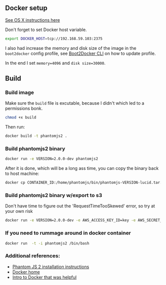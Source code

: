 ## Docker setup

[See OS X instructions here](https://docs.docker.com/installation/mac/)

Don't forget to set Docker host variable.
```bash
export DOCKER_HOST=tcp://192.168.59.103:2375
```

I also had increase the memory and disk size of the image in the `boot2docker` config profile, see [Boot2Docker CLI](https://github.com/boot2docker/boot2docker-cli) on how to update profile.

In the end I set `memory=4096` and `disk size=30000`.

## Build

### Build image
Make sure the `build` file is excutable, because I didn't which led to a permissions bonk.
```bash
chmod +x build
```

Then run:
```bash
docker build -t phantomjs2 .
```

### Build phantomjs2 binary
```bash
docker run -e VERSION=2.0.0-dev phantomjs2
```

After it is done, which will be a long ass time, you can copy the binary back to host machine:
```bash
docker cp CONTAINER_ID:/home/phantomjs/bin/phantomjs-VERSION-lucid.tar.gz .
```

### Build phantomjs2 binary w/export to s3
Don't have time to figure out the 'RequestTimeTooSkewed' error, so try at your own risk
```bash
docker run -e VERSION=2.0.0-dev -e AWS_ACCESS_KEY_ID=key -e AWS_SECRET_ACCESS_KEY=secret -e BUCKET=s3bucket phantomjs2
```

### If you need to rummage around in docker container
```bash
docker run  -t -i phantomjs2 /bin/bash
```


### Additional references:
* [Phantom JS 2 installation instructions](https://github.com/ariya/phantomjs/wiki/PhantomJS-2)
* [Docker home](https://docs.docker.com)
* [Intro to Docker that was helpful](https://serversforhackers.com/articles/2014/03/20/getting-started-with-docker/)

